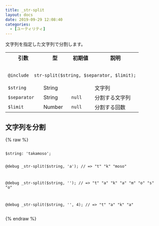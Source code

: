 ```yaml
---
title: _str-split
layout: docs
date: 2019-09-29 12:08:40
categories:
  - [ユーティリティ]
---
```


文字列を指定した文字列で分割します。

<table>
  <tr>
    <th>引数</th>
    <th>型</th>
    <th>初期値</th>
    <th>説明</th>
  </tr>
  <tr>
    <td colspan="4">
      <pre class="language-scss"><code>
@include _str-split($string, $separator, $limit);
</code></pre>
    </td>
  </tr>
  <tr>
    <td><code>$string</code></td>
    <td>String</td>
    <td></td>
    <td>文字列</td>
  </tr>
  <tr>
    <td><code>$separator</code></td>
    <td>String</td>
    <td><code class="language-scss">null</code></td>
    <td>分割する文字列</td>
  </tr>
  <tr>
    <td><code>$limit</code></td>
    <td>Number</td>
    <td><code class="language-scss">null</code></td>
    <td>分割する回数</td>
  </tr>
</table>

## 文字列を分割

<div class="c demo">
  <div class="code">
    {% raw %}
      <pre class="language-scss"><code>
$string: 'takamoso';

@debug _str-split($string, 'a');
// => "t" "k" "moso"

@debug _str-split($string, '');
// => "t" "a" "k" "a" "m" "o" "s" "o"

@debug _str-split($string, '', 4);
// => "t" "a" "k" "a"
</code></pre>
    {% endraw %}
  </div>
</div>